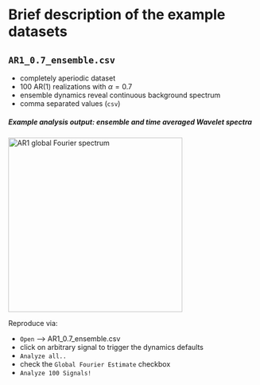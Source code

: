 # Brief description of the example datasets

## `AR1_0.7_ensemble.csv`
- completely aperiodic dataset
- 100 AR(1) realizations with $\alpha=0.7$
- ensemble dynamics reveal continuous background spectrum
- comma separated values (`csv`)

##### Example analysis output: ensemble and time averaged Wavelet spectra
<img src="../doc/assets/AR1_globalFourier.png" alt="AR1 global Fourier spectrum" width="350"/>

Reproduce via: 
- `Open` --> AR1_0.7_ensemble.csv
- click on arbitrary signal to trigger the dynamics defaults 
- `Analyze all..`
- check the `Global Fourier Estimate` checkbox
- `Analyze 100 Signals!`
